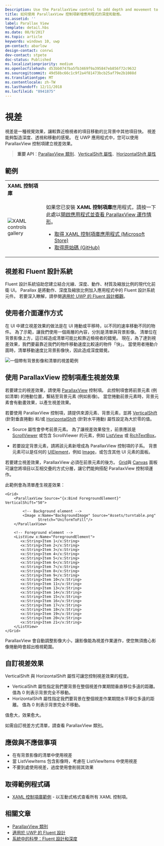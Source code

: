 ```yaml
---
Description: Use the ParallaxView control to add depth and movement to your app.
title: 如何使用 ParallaxView 控制項新增應用程式的深度和動態。
ms.assetid: ''
label: Parallax View
template: detail.hbs
ms.date: 08/9/2017
ms.topic: article
keywords: windows 10, uwp
pm-contact: abarlow
design-contact: conrwi
dev-contact: stpete
doc-status: Published
ms.localizationpriority: medium
ms.openlocfilehash: d53bb0747ba5fb3469f9a395847eb856f72c9632
ms.sourcegitcommit: 49d58bc66c1c9f2a4f81473bcb25af79e2b1088d
ms.translationtype: MT
ms.contentlocale: zh-TW
ms.lasthandoff: 12/11/2018
ms.locfileid: "8941875"
---
```

# <a name="parallax"></a>視差

視差是一種視覺效果，讓較靠近檢視者的項目移動的比背景中其他項目快。 視差能夠製造深度、透視和移動的感覺。 在 UWP 應用程式中，您可以使用 ParallaxView 控制項建立視差效果。  

> **重要 API**：[ParallaxView 類別](https://docs.microsoft.com/uwp/api/Windows.UI.Xaml.Controls.Parallaxview)、[VerticalShift 屬性](https://docs.microsoft.com/uwp/api/Windows.UI.Xaml.Controls.Parallaxview.VerticalShift)、[HorizontalShift 屬性](https://docs.microsoft.com/uwp/api/Windows.UI.Xaml.Controls.Parallaxview.HorizontalShift)

## <a name="examples"></a>範例

<table>
<th align="left">XAML 控制項庫<th>
<tr>
<td><img src="images/xaml-controls-gallery-sm.png" alt="XAML controls gallery"></img></td>
<td>
    <p>如果您已安裝 <strong style="font-weight: semi-bold">XAML 控制項庫</strong>應用程式，請按一下此處以<a href="xamlcontrolsgallery:/item/ParallaxView">開啟應用程式並查看 ParallaxView 運作情形</a>。</p>
    <ul>
    <li><a href="https://www.microsoft.com/store/productId/9MSVH128X2ZT">取得 XAML 控制項庫應用程式 (Microsoft Store)</a></li>
    <li><a href="https://github.com/Microsoft/Windows-universal-samples/tree/master/Samples/XamlUIBasics">取得原始碼 (GitHub)</a></li>
    </ul>
</td>
</tr>
</table>

## <a name="parallax-and-the-fluent-design-system"></a>視差和 Fluent 設計系統

 Fluent 設計系統協助您建立結合光線、深度、動作、材質及縮放比例的現代化前衛 UI。 Parallax 是將動作、深度及縮放比例加入應用程式中的 Fluent 設計系統元件。 若要深入瞭解，請參閱[適用於 UWP 的 Fluent 設計概觀](../fluent-design-system/index.md)。

## <a name="how-it-works-in-a-user-interface"></a>使用者介面運作方式

在 UI 中建立視差效果的做法是在 UI 捲動或平移時，以不同的速率移動不同的物件。 <!-- Parallax is an important tool in adding depth to applications along with other techniques like transition animations, perspective tilt, and layering. --> 為了示範，讓我們使用一個兩層的內容，分別是清單與背景影像。  清單位在背景影像上方，這已經造成清單可能比較靠近檢視者的錯覺。  現在，為了達到視差效果，我們要最靠近我們的物件移動速度比較遠的物件「快」。  當使用者捲動介面時，清單移動速度比背景影像快，因此造成深度錯覺。

 ![一個帶有背景影像和清單的視差範例](images/_Parallax_v2.gif)

 
## <a name="using-the-parallaxview-control-to-create-a-parallax-effect"></a>使用 ParallaxView 控制項產生視差效果

若要建立的視差效果，請使用 [ParallaxView](https://docs.microsoft.com/uwp/api/Windows.UI.Xaml.Controls.Parallaxview) 控制項。 此控制項會將前景元素 (例如清單) 的捲動位置，繫結至背景元素 (例如影像)。 當您捲動前景元素時，背景元素會有動畫效果，以產生視差效果。 

若要使用 ParallaxView 控制項，請提供來源元素、背景元素，並將 [VerticalShift](https://docs.microsoft.com/uwp/api/Windows.UI.Xaml.Controls.Parallaxview.VerticalShift) (針對垂直捲動) 和/或 [HorizontalShift](https://docs.microsoft.com/uwp/api/Windows.UI.Xaml.Controls.Parallaxview.HorizontalShift) (針對水平捲動) 屬性設定為大於零的值。 
* Source 屬性會參考前景元素。 為了讓視差效果發生，前景應該是 [ScrollViewer](https://docs.microsoft.com/en-us/uwp/api/Windows.UI.Xaml.Controls.ScrollViewer) 或包含 ScrollViewer 的元素，例如 [ListView](https://docs.microsoft.com/en-us/uwp/api/windows.ui.xaml.controls.listview) 或 [RichTextBox](https://docs.microsoft.com/en-us/uwp/api/Windows.UI.Xaml.Controls.RichEditBox)。 

* 若要設定背景元素，請將該元素新增成為 ParallaxView 控制項的子系。 背景元素可以是任何的 [UIElement](https://docs.microsoft.com/en-us/uwp/api/windows.ui.xaml.uielement)，例如 [Image](https://docs.microsoft.com/en-us/uwp/api/Windows.UI.Xaml.Controls.Image)，或包含其他 UI 元素的面板。 

若要建立視差效果，ParallaxView 必須在前景元素的後方。 [Grid](https://docs.microsoft.com/en-us/uwp/api/windows.ui.xaml.controls.grid)與 [Canvas](https://docs.microsoft.com/en-us/uwp/api/windows.ui.xaml.controls.canvas) 面板可讓您將項目以互相交疊的方式分層，讓它們能夠搭配 ParallaxView 控制項運作。  

此範例會為清單產生視差效果：
 
```xaml
<Grid>
    <ParallaxView Source="{x:Bind ForegroundElement}" VerticalShift="50"> 
    
        <!-- Background element --> 
        <Image x:Name="BackgroundImage" Source="Assets/turntable.png"
               Stretch="UniformToFill"/>
    </ParallaxView>
    
    <!-- Foreground element -->
    <ListView x:Name="ForegroundElement">
       <x:String>Item 1</x:String> 
       <x:String>Item 2</x:String> 
       <x:String>Item 3</x:String> 
       <x:String>Item 4</x:String> 
       <x:String>Item 5</x:String>  
       <x:String>Item 6</x:String> 
       <x:String>Item 7</x:String> 
       <x:String>Item 8</x:String> 
       <x:String>Item 9</x:String> 
       <x:String>Item 10</x:String>     
       <x:String>Item 11</x:String> 
       <x:String>Item 13</x:String> 
       <x:String>Item 14</x:String> 
       <x:String>Item 15</x:String> 
       <x:String>Item 16</x:String>     
       <x:String>Item 17</x:String> 
       <x:String>Item 18</x:String> 
       <x:String>Item 19</x:String> 
       <x:String>Item 20</x:String> 
       <x:String>Item 21</x:String>        
    </ListView>
</Grid>
``` 

ParallaxView 會自動調整影像大小，讓影像能為視差作業運作，使您無須擔心影像捲動時會超出檢視範圍。

## <a name="customizing-the-parallax-effect"></a>自訂視差效果 

VerticalShift 與 HorizontalShift 屬性可讓您控制視差效果的程度。

* VerticalShift 屬性指定我們要背景在整個視差作業期間垂直移位多遠的距離。 值為 0 則表示背景完全不移動。
* HorizontalShift 屬性指定我們要背景在整個視差作業期間水平移位多遠的距離。 值為 0 則表示背景完全不移動。

值愈大，效果愈大。 

如需自訂視差方式清單，請查看 ParallaxView 類別。 

## <a name="dos-and-donts"></a>應做與不應做事項

- 在有背景影像的清單中使用視差
- 當 ListViewItems 包含影像時，考慮在 ListViewItems 中使用視差
- 不要到處使用視差，過度使用會削弱其效果

## <a name="get-the-sample-code"></a>取得範例程式碼

- [XAML 控制項庫範例](https://github.com/Microsoft/Windows-universal-samples/tree/master/Samples/XamlUIBasics) - 以互動式格式查看所有 XAML 控制項。

## <a name="related-articles"></a>相關文章

- [ParallaxView 類別](https://docs.microsoft.com/uwp/api/Windows.UI.Xaml.Controls.Parallaxview) 
- [適用於 UWP 的 Fluent 設計](../fluent-design-system/index.md)
- [系統中的科學：Fluent 設計和深度](https://medium.com/microsoft-design/science-in-the-system-fluent-design-and-depth-fb6d0f23a53f)

